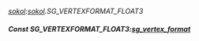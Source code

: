 _[sokol](../../modules/sokol/sokol-module.md):[sokol](../../modules/sokol/sokol-module.md).SG\_VERTEXFORMAT\_FLOAT3_
##### Const SG\_VERTEXFORMAT\_FLOAT3:[sg_vertex_format](../../modules/sokol/sokol-sg_vertex_format.md)
